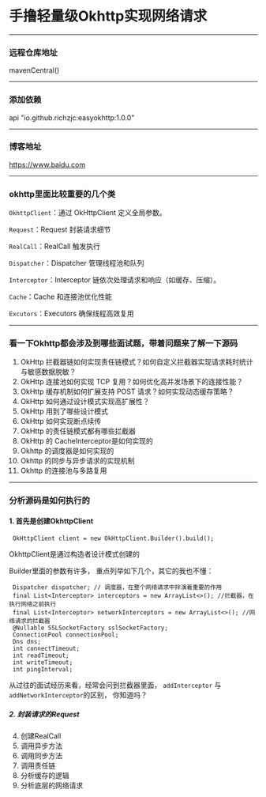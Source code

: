 # 手撸轻量级Okhttp实现网络请求
---

### 远程仓库地址
mavenCentral()

---

### 添加依赖

api "io.github.richzjc:easyokhttp:1.0.0"

--- 

### 博客地址

https://www.baidu.com

---

### okhttp里面比较重要的几个类

`OkhttpClient`：通过 OkHttpClient 定义全局参数。

`Request`：Request 封装请求细节

`RealCall`：RealCall 触发执行

`Dispatcher`：Dispatcher 管理线程池和队列

`Interceptor`：Interceptor 链依次处理请求和响应（如缓存、压缩）。

`Cache`：Cache 和连接池优化性能

`Excutors`：Executors 确保线程高效复用

---
### 看一下Okhttp都会涉及到哪些面试题，带着问题来了解一下源码
1. OkHttp 拦截器链如何实现责任链模式？如何自定义拦截器实现请求耗时统计与敏感数据脱敏？
2. OkHttp 连接池如何实现 TCP 复用？如何优化高并发场景下的连接性能？
3. OkHttp 缓存机制如何扩展支持 POST 请求？如何实现动态缓存策略？
4. OkHttp 如何通过设计模式实现高扩展性？
5. OkHttp 用到了哪些设计模式
6. OkHttp 如何实现断点续传
7. OkHttp 的责任链模式都有哪些拦截器
8. OkHttp 的 CacheInterceptor是如何实现的
9. Okhttp 的调度器是如何实现的
10. Okhttp 的同步与异步请求的实现机制
11. Okhttp 的连接池与多路复用

---
### 分析源码是如何执行的

#### 1. 首先是创建OkhttpClient
   ```
    OkHttpClient client = new OkHttpClient.Builder().build();
   ```
   OkhttpClient是通过构造者设计模式创建的

   Builder里面的参数有许多， 重点列举如下几个，其它的我也不懂：
   ```
    Dispatcher dispatcher; // 调度器，在整个网络请求中拌演着重要的作用
    final List<Interceptor> interceptors = new ArrayList<>(); //拦截器，在执行网络之前执行
    final List<Interceptor> networkInterceptors = new ArrayList<>(); //网络请求的拦截器
    @Nullable SSLSocketFactory sslSocketFactory;
    ConnectionPool connectionPool;
    Dns dns;
    int connectTimeout;
    int readTimeout;
    int writeTimeout;
    int pingInterval;
   ```

   从过往的面试经历来看，经常会问到拦截器里面， `addInterceptor` 与 `addNetworkInterceptor`的区别， 你知道吗？
   
##### 2. 封装请求的Request


   
4. 创建RealCall
5. 调用异步方法
6. 调用同步方法
7. 调用责任链
8. 分析缓存的逻辑
9. 分析底层的网络请求
   
